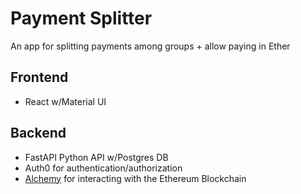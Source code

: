 # Payment Splitter

An app for splitting payments among groups + allow paying in Ether

## Frontend
* React w/Material UI

## Backend
* FastAPI Python API w/Postgres DB
* Auth0 for authentication/authorization
* [Alchemy](https://www.alchemy.com/) for interacting with the Ethereum Blockchain